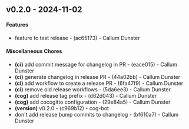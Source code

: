 ## v0.2.0 - 2024-11-02
#### Features
- feature to test release - (ac65173) - Callum Dunster
#### Miscellaneous Chores
- **(ci)** add commit message for changelog in PR - (eace015) - Callum Dunster
- **(ci)** generate changelog in release PR - (44a02bb) - Callum Dunster
- **(ci)** add workflow to create a release PR - (6fa47f9) - Callum Dunster
- **(ci)** remove old release workflows - (5da6ee3) - Callum Dunster
- **(cog)** add release tag prefix - (d62d043) - Callum Dunster
- **(cog)** add cocogitto configuration - (29e84a5) - Callum Dunster
- **(version)** v0.2.0 - (c969b12) - cog-bot
- don't add release bump commits to changelog - (bf610a7) - Callum Dunster


